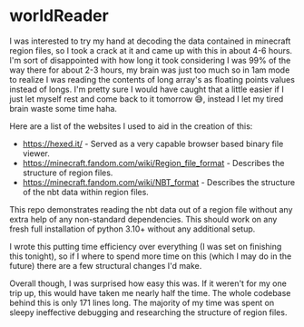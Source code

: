 # worldReader

I was interested to try my hand at decoding the data contained in minecraft region files, so I took a crack at it and came up with this in about 4-6 hours. I'm sort of disappointed with how long it took considering I was 99% of the way there for about 2-3 hours, my brain was just too much so in 1am mode to realize I was reading the contents of long array's as floating points values instead of longs. I'm pretty sure I would have caught that a little easier if I just let myself rest and come back to it tomorrow 😅, instead I let my tired brain waste some time haha.

Here are a list of the websites I used to aid in the creation of this:

- https://hexed.it/ - Served as a very capable browser based binary file viewer.
- https://minecraft.fandom.com/wiki/Region_file_format - Describes the structure of region files.
- https://minecraft.fandom.com/wiki/NBT_format - Describes the structure of the nbt data within region files.

This repo demonstrates reading the nbt data out of a region file without any extra help of any non-standard dependencies. This should work on any fresh full installation of python 3.10+ without any additional setup.

I wrote this putting time efficiency over everything (I was set on finishing this tonight), so if I where to spend more time on this (which I may do in the future) there are a few structural changes I'd make.

Overall though, I was surprised how easy this was. If it weren't for my one trip up, this would have taken me nearly half the time. The whole codebase behind this is only 171 lines long. The majority of my time was spent on sleepy ineffective debugging and researching the structure of region files.